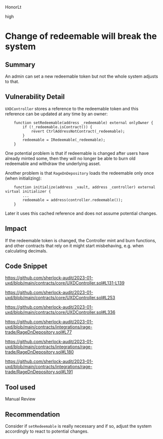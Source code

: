 HonorLt

high

# Change of redeemable will break the system

## Summary
An admin can set a new redeemable token but not the whole system adjusts to that.

## Vulnerability Detail
```UXDController``` stores a reference to the redeemable token and this reference can be updated at any time by an owner:
```solidity
    function setRedeemable(address _redeemable) external onlyOwner {
        if (!_redeemable.isContract()) {
            revert CtrlAddressNotContract(_redeemable);
        }
        redeemable = IRedeemable(_redeemable);
    }
```
One potential problem is that if redeemable is changed after users have already minted some, then they will no longer be able to burn old redeemable and withdraw the underlying asset.

Another problem is that ```RageDnDepository``` loads the redeemable only once (when initializing):
```solidity
    function initialize(address _vault, address _controller) external virtual initializer {
        ...
        redeemable = address(controller.redeemable());
    }
```
Later it uses this cached reference and does not assume potential changes.

## Impact
If the redeemable token is changed, the Controller mint and burn functions, and other contracts that rely on it might start misbehaving, e.g. when calculating decimals.

## Code Snippet

https://github.com/sherlock-audit/2023-01-uxd/blob/main/contracts/core/UXDController.sol#L131-L139

https://github.com/sherlock-audit/2023-01-uxd/blob/main/contracts/core/UXDController.sol#L253

https://github.com/sherlock-audit/2023-01-uxd/blob/main/contracts/core/UXDController.sol#L336

https://github.com/sherlock-audit/2023-01-uxd/blob/main/contracts/integrations/rage-trade/RageDnDepository.sol#L77

https://github.com/sherlock-audit/2023-01-uxd/blob/main/contracts/integrations/rage-trade/RageDnDepository.sol#L180

https://github.com/sherlock-audit/2023-01-uxd/blob/main/contracts/integrations/rage-trade/RageDnDepository.sol#L191

## Tool used

Manual Review

## Recommendation
Consider if ```setRedeemable``` is really necessary and if so, adjust the system accordingly to react to potential changes.
